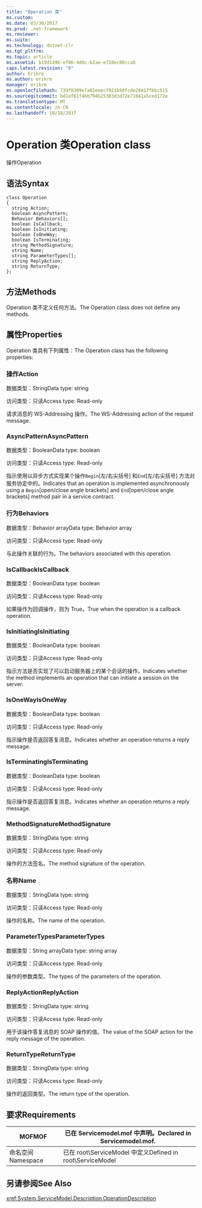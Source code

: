```yaml
---
title: "Operation 类"
ms.custom: 
ms.date: 03/30/2017
ms.prod: .net-framework
ms.reviewer: 
ms.suite: 
ms.technology: dotnet-clr
ms.tgt_pltfrm: 
ms.topic: article
ms.assetid: b19d1496-ef06-4d0c-b2ae-e728ec00cca0
caps.latest.revision: "8"
author: Erikre
ms.author: erikre
manager: erikre
ms.openlocfilehash: 739f8309e7a01eeecf921b50fcde24417fbbc515
ms.sourcegitcommit: bd1ef61f4bb794b25383d3d72e71041a5ced172e
ms.translationtype: MT
ms.contentlocale: zh-CN
ms.lasthandoff: 10/18/2017
---
```

# <a name="operation-class"></a><span data-ttu-id="3a69a-102">Operation 类</span><span class="sxs-lookup"><span data-stu-id="3a69a-102">Operation class</span></span>
<span data-ttu-id="3a69a-103">操作</span><span class="sxs-lookup"><span data-stu-id="3a69a-103">Operation</span></span>  
  
## <a name="syntax"></a><span data-ttu-id="3a69a-104">语法</span><span class="sxs-lookup"><span data-stu-id="3a69a-104">Syntax</span></span>  
  
```  
class Operation  
{  
  string Action;  
  boolean AsyncPattern;  
  Behavior Behaviors[];  
  boolean IsCallback;  
  boolean IsInitiating;  
  boolean IsOneWay;  
  boolean IsTerminating;  
  string MethodSignature;  
  string Name;  
  string ParameterTypes[];  
  string ReplyAction;  
  string ReturnType;  
};  
```  
  
## <a name="methods"></a><span data-ttu-id="3a69a-105">方法</span><span class="sxs-lookup"><span data-stu-id="3a69a-105">Methods</span></span>  
 <span data-ttu-id="3a69a-106">Operation 类不定义任何方法。</span><span class="sxs-lookup"><span data-stu-id="3a69a-106">The Operation class does not define any methods.</span></span>  
  
## <a name="properties"></a><span data-ttu-id="3a69a-107">属性</span><span class="sxs-lookup"><span data-stu-id="3a69a-107">Properties</span></span>  
 <span data-ttu-id="3a69a-108">Operation 类具有下列属性：</span><span class="sxs-lookup"><span data-stu-id="3a69a-108">The Operation class has the following properties:</span></span>  
  
### <a name="action"></a><span data-ttu-id="3a69a-109">操作</span><span class="sxs-lookup"><span data-stu-id="3a69a-109">Action</span></span>  
 <span data-ttu-id="3a69a-110">数据类型：String</span><span class="sxs-lookup"><span data-stu-id="3a69a-110">Data type: string</span></span>  
  
 <span data-ttu-id="3a69a-111">访问类型：只读</span><span class="sxs-lookup"><span data-stu-id="3a69a-111">Access type: Read-only</span></span>  
  
 <span data-ttu-id="3a69a-112">请求消息的 WS-Addressing 操作。</span><span class="sxs-lookup"><span data-stu-id="3a69a-112">The WS-Addressing action of the request message.</span></span>  
  
### <a name="asyncpattern"></a><span data-ttu-id="3a69a-113">AsyncPattern</span><span class="sxs-lookup"><span data-stu-id="3a69a-113">AsyncPattern</span></span>  
 <span data-ttu-id="3a69a-114">数据类型：Boolean</span><span class="sxs-lookup"><span data-stu-id="3a69a-114">Data type: boolean</span></span>  
  
 <span data-ttu-id="3a69a-115">访问类型：只读</span><span class="sxs-lookup"><span data-stu-id="3a69a-115">Access type: Read-only</span></span>  
  
 <span data-ttu-id="3a69a-116">指示使用以异步方式实现某个操作`Begin`[左/右尖括号] 和`End`[左/右尖括号] 方法对服务协定中的。</span><span class="sxs-lookup"><span data-stu-id="3a69a-116">Indicates that an operation is implemented asynchronously using a `Begin`[open/close angle brackets] and `End`[open/close angle brackets] method pair in a service contract.</span></span>  
  
### <a name="behaviors"></a><span data-ttu-id="3a69a-117">行为</span><span class="sxs-lookup"><span data-stu-id="3a69a-117">Behaviors</span></span>  
 <span data-ttu-id="3a69a-118">数据类型：Behavior array</span><span class="sxs-lookup"><span data-stu-id="3a69a-118">Data type: Behavior array</span></span>  
  
 <span data-ttu-id="3a69a-119">访问类型：只读</span><span class="sxs-lookup"><span data-stu-id="3a69a-119">Access type: Read-only</span></span>  
  
 <span data-ttu-id="3a69a-120">与此操作关联的行为。</span><span class="sxs-lookup"><span data-stu-id="3a69a-120">The behaviors associated with this operation.</span></span>  
  
### <a name="iscallback"></a><span data-ttu-id="3a69a-121">IsCallback</span><span class="sxs-lookup"><span data-stu-id="3a69a-121">IsCallback</span></span>  
 <span data-ttu-id="3a69a-122">数据类型：Boolean</span><span class="sxs-lookup"><span data-stu-id="3a69a-122">Data type: boolean</span></span>  
  
 <span data-ttu-id="3a69a-123">访问类型：只读</span><span class="sxs-lookup"><span data-stu-id="3a69a-123">Access type: Read-only</span></span>  
  
 <span data-ttu-id="3a69a-124">如果操作为回调操作，则为 True。</span><span class="sxs-lookup"><span data-stu-id="3a69a-124">True when the operation is a callback operation.</span></span>  
  
### <a name="isinitiating"></a><span data-ttu-id="3a69a-125">IsInitiating</span><span class="sxs-lookup"><span data-stu-id="3a69a-125">IsInitiating</span></span>  
 <span data-ttu-id="3a69a-126">数据类型：Boolean</span><span class="sxs-lookup"><span data-stu-id="3a69a-126">Data type: boolean</span></span>  
  
 <span data-ttu-id="3a69a-127">访问类型：只读</span><span class="sxs-lookup"><span data-stu-id="3a69a-127">Access type: Read-only</span></span>  
  
 <span data-ttu-id="3a69a-128">指示方法是否实现了可以启动服务器上的某个会话的操作。</span><span class="sxs-lookup"><span data-stu-id="3a69a-128">Indicates whether the method implements an operation that can initiate a session on the server.</span></span>  
  
### <a name="isoneway"></a><span data-ttu-id="3a69a-129">IsOneWay</span><span class="sxs-lookup"><span data-stu-id="3a69a-129">IsOneWay</span></span>  
 <span data-ttu-id="3a69a-130">数据类型：Boolean</span><span class="sxs-lookup"><span data-stu-id="3a69a-130">Data type: boolean</span></span>  
  
 <span data-ttu-id="3a69a-131">访问类型：只读</span><span class="sxs-lookup"><span data-stu-id="3a69a-131">Access type: Read-only</span></span>  
  
 <span data-ttu-id="3a69a-132">指示操作是否返回答复消息。</span><span class="sxs-lookup"><span data-stu-id="3a69a-132">Indicates whether an operation returns a reply message.</span></span>  
  
### <a name="isterminating"></a><span data-ttu-id="3a69a-133">IsTerminating</span><span class="sxs-lookup"><span data-stu-id="3a69a-133">IsTerminating</span></span>  
 <span data-ttu-id="3a69a-134">数据类型：Boolean</span><span class="sxs-lookup"><span data-stu-id="3a69a-134">Data type: boolean</span></span>  
  
 <span data-ttu-id="3a69a-135">访问类型：只读</span><span class="sxs-lookup"><span data-stu-id="3a69a-135">Access type: Read-only</span></span>  
  
 <span data-ttu-id="3a69a-136">指示操作是否返回答复消息。</span><span class="sxs-lookup"><span data-stu-id="3a69a-136">Indicates whether an operation returns a reply message.</span></span>  
  
### <a name="methodsignature"></a><span data-ttu-id="3a69a-137">MethodSignature</span><span class="sxs-lookup"><span data-stu-id="3a69a-137">MethodSignature</span></span>  
 <span data-ttu-id="3a69a-138">数据类型：String</span><span class="sxs-lookup"><span data-stu-id="3a69a-138">Data type: string</span></span>  
  
 <span data-ttu-id="3a69a-139">访问类型：只读</span><span class="sxs-lookup"><span data-stu-id="3a69a-139">Access type: Read-only</span></span>  
  
 <span data-ttu-id="3a69a-140">操作的方法签名。</span><span class="sxs-lookup"><span data-stu-id="3a69a-140">The method signature of the operation.</span></span>  
  
### <a name="name"></a><span data-ttu-id="3a69a-141">名称</span><span class="sxs-lookup"><span data-stu-id="3a69a-141">Name</span></span>  
 <span data-ttu-id="3a69a-142">数据类型：String</span><span class="sxs-lookup"><span data-stu-id="3a69a-142">Data type: string</span></span>  
  
 <span data-ttu-id="3a69a-143">访问类型：只读</span><span class="sxs-lookup"><span data-stu-id="3a69a-143">Access type: Read-only</span></span>  
  
 <span data-ttu-id="3a69a-144">操作的名称。</span><span class="sxs-lookup"><span data-stu-id="3a69a-144">The name of the operation.</span></span>  
  
### <a name="parametertypes"></a><span data-ttu-id="3a69a-145">ParameterTypes</span><span class="sxs-lookup"><span data-stu-id="3a69a-145">ParameterTypes</span></span>  
 <span data-ttu-id="3a69a-146">数据类型：String array</span><span class="sxs-lookup"><span data-stu-id="3a69a-146">Data type: string array</span></span>  
  
 <span data-ttu-id="3a69a-147">访问类型：只读</span><span class="sxs-lookup"><span data-stu-id="3a69a-147">Access type: Read-only</span></span>  
  
 <span data-ttu-id="3a69a-148">操作的参数类型。</span><span class="sxs-lookup"><span data-stu-id="3a69a-148">The types of the parameters of the operation.</span></span>  
  
### <a name="replyaction"></a><span data-ttu-id="3a69a-149">ReplyAction</span><span class="sxs-lookup"><span data-stu-id="3a69a-149">ReplyAction</span></span>  
 <span data-ttu-id="3a69a-150">数据类型：String</span><span class="sxs-lookup"><span data-stu-id="3a69a-150">Data type: string</span></span>  
  
 <span data-ttu-id="3a69a-151">访问类型：只读</span><span class="sxs-lookup"><span data-stu-id="3a69a-151">Access type: Read-only</span></span>  
  
 <span data-ttu-id="3a69a-152">用于该操作答复消息的 SOAP 操作的值。</span><span class="sxs-lookup"><span data-stu-id="3a69a-152">The value of the SOAP action for the reply message of the operation.</span></span>  
  
### <a name="returntype"></a><span data-ttu-id="3a69a-153">ReturnType</span><span class="sxs-lookup"><span data-stu-id="3a69a-153">ReturnType</span></span>  
 <span data-ttu-id="3a69a-154">数据类型：String</span><span class="sxs-lookup"><span data-stu-id="3a69a-154">Data type: string</span></span>  
  
 <span data-ttu-id="3a69a-155">访问类型：只读</span><span class="sxs-lookup"><span data-stu-id="3a69a-155">Access type: Read-only</span></span>  
  
 <span data-ttu-id="3a69a-156">操作的返回类型。</span><span class="sxs-lookup"><span data-stu-id="3a69a-156">The return type of the operation.</span></span>  
  
## <a name="requirements"></a><span data-ttu-id="3a69a-157">要求</span><span class="sxs-lookup"><span data-stu-id="3a69a-157">Requirements</span></span>  
  
|<span data-ttu-id="3a69a-158">MOF</span><span class="sxs-lookup"><span data-stu-id="3a69a-158">MOF</span></span>|<span data-ttu-id="3a69a-159">已在 Servicemodel.mof 中声明。</span><span class="sxs-lookup"><span data-stu-id="3a69a-159">Declared in Servicemodel.mof.</span></span>|  
|---------|-----------------------------------|  
|<span data-ttu-id="3a69a-160">命名空间</span><span class="sxs-lookup"><span data-stu-id="3a69a-160">Namespace</span></span>|<span data-ttu-id="3a69a-161">已在 root\ServiceModel 中定义</span><span class="sxs-lookup"><span data-stu-id="3a69a-161">Defined in root\ServiceModel</span></span>|  
  
## <a name="see-also"></a><span data-ttu-id="3a69a-162">另请参阅</span><span class="sxs-lookup"><span data-stu-id="3a69a-162">See Also</span></span>  
 <xref:System.ServiceModel.Description.OperationDescription>
